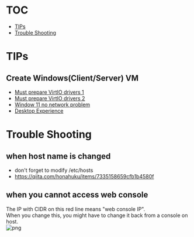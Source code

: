 # TOC
- [TIPs](#tips)
- [Trouble Shooting](#trouble-shooting)

# TIPs
## Create Windows(Client/Server) VM
- [Must prepare VirtIO drivers 1](https://akam1o.hatenablog.jp/entry/2024/03/05/234501)
- [Must prepare VirtIO drivers 2](https://subro.mokuren.ne.jp/1872.html)
- [Window 11 no network problem](https://www.intel.co.jp/content/www/jp/ja/support/articles/000092599/intel-nuc.html)
- [Desktop Experience](https://ameblo.jp/mizuhokuzuhara/entry-12536887629.html)

# Trouble Shooting
## when host name is changed  
- don't forget to modify /etc/hosts
- https://qiita.com/honahuku/items/7335158659cfb1b4580f
## when you cannot access web console  
The IP with CIDR on this red line means "web console IP".  
When you change this, you might have to change it back from a console on host.  
![png](https://i.imgur.com/CMknoVV.png)

